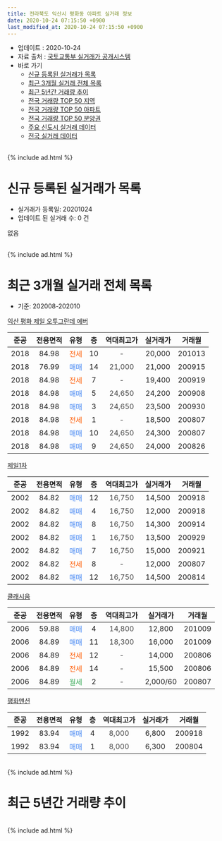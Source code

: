 ```yaml
---
title: 전라북도 익산시 평화동 아파트 실거래 정보
date: 2020-10-24 07:15:50 +0900
last_modified_at: 2020-10-24 07:15:50 +0900
---
```


* 업데이트 : 2020-10-24
* 자료 출처 : [국토교통부 실거래가 공개시스템](http://rt.molit.go.kr)
* 바로 가기
    * [신규 등록된 실거래가 목록](#신규-등록된-실거래가-목록)
    * [최근 3개월 실거래 전체 목록](#최근-3개월-실거래-전체-목록)
    * [최근 5년간 거래량 추이](#최근-5년간-거래량-추이)
    * [전국 거래량 TOP 50 지역](https://inasie.github.io/apt-trade-info/최근-3개월-전국에서-가장-거래가-많이-발생한-지역)
    * [전국 거래량 TOP 50 아파트](https://inasie.github.io/apt-trade-info/최근-3개월-전국에서-가장-거래가-많이-발생한-아파트)
    * [전국 거래량 TOP 50 분양권](https://inasie.github.io/apt-trade-info/최근-3개월-전국에서-가장-거래가-많이-발생한-분양권)
    * [주요 신도시 실거래 데이터](https://inasie.github.io/apt-trade-info/주요-신도시)
    * [전국 실거래 데이터](https://inasie.github.io/apt-trade-info/전국)
<br>
{% include ad.html %}
<br>

# 신규 등록된 실거래가 목록
* 실거래가 등록일: 20201024
* 업데이트 된 실거래 수: 0 건

없음

<br>
{% include ad.html %}
<br>

# 최근 3개월 실거래 전체 목록
* 기준: 202008-202010


[익산 평화 제일 오투그란데 에버](https://search.naver.com/search.naver?query=%EC%A0%84%EB%9D%BC%EB%B6%81%EB%8F%84+%EC%9D%B5%EC%82%B0%EC%8B%9C+%ED%8F%89%ED%99%94%EB%8F%99+%EC%9D%B5%EC%82%B0+%ED%8F%89%ED%99%94+%EC%A0%9C%EC%9D%BC+%EC%98%A4%ED%88%AC%EA%B7%B8%EB%9E%80%EB%8D%B0+%EC%97%90%EB%B2%84)

|준공|전용면적|유형|층|역대최고가|실거래가|거래월|
|:---:|:---:|:---:|:---:|:---:|:---:|:---:|
|2018|84.98|<span style="color:#ff5a00">전세</span>|10|<span style="color:#444444">-</span>|20,000|201013|
|2018|76.99|<span style="color:#4285f3">매매</span>|14|<span style="color:#444444">21,000</span>|21,000|200915|
|2018|84.98|<span style="color:#ff5a00">전세</span>|7|<span style="color:#444444">-</span>|19,400|200919|
|2018|84.98|<span style="color:#4285f3">매매</span>|5|<span style="color:#444444">24,650</span>|24,200|200908|
|2018|84.98|<span style="color:#4285f3">매매</span>|3|<span style="color:#444444">24,650</span>|23,500|200930|
|2018|84.98|<span style="color:#ff5a00">전세</span>|1|<span style="color:#444444">-</span>|18,500|200807|
|2018|84.98|<span style="color:#4285f3">매매</span>|10|<span style="color:#444444">24,650</span>|24,300|200807|
|2018|84.98|<span style="color:#4285f3">매매</span>|9|<span style="color:#444444">24,650</span>|24,000|200826|

[제일1차](https://search.naver.com/search.naver?query=%EC%A0%84%EB%9D%BC%EB%B6%81%EB%8F%84+%EC%9D%B5%EC%82%B0%EC%8B%9C+%ED%8F%89%ED%99%94%EB%8F%99+%EC%A0%9C%EC%9D%BC1%EC%B0%A8)

|준공|전용면적|유형|층|역대최고가|실거래가|거래월|
|:---:|:---:|:---:|:---:|:---:|:---:|:---:|
|2002|84.82|<span style="color:#4285f3">매매</span>|12|<span style="color:#444444">16,750</span>|14,500|200918|
|2002|84.82|<span style="color:#4285f3">매매</span>|4|<span style="color:#444444">16,750</span>|12,000|200918|
|2002|84.82|<span style="color:#4285f3">매매</span>|8|<span style="color:#444444">16,750</span>|14,300|200914|
|2002|84.82|<span style="color:#4285f3">매매</span>|1|<span style="color:#444444">16,750</span>|13,500|200929|
|2002|84.82|<span style="color:#4285f3">매매</span>|7|<span style="color:#444444">16,750</span>|15,000|200921|
|2002|84.82|<span style="color:#ff5a00">전세</span>|8|<span style="color:#444444">-</span>|12,000|200807|
|2002|84.82|<span style="color:#4285f3">매매</span>|12|<span style="color:#444444">16,750</span>|14,500|200814|

[클래시움](https://search.naver.com/search.naver?query=%EC%A0%84%EB%9D%BC%EB%B6%81%EB%8F%84+%EC%9D%B5%EC%82%B0%EC%8B%9C+%ED%8F%89%ED%99%94%EB%8F%99+%ED%81%B4%EB%9E%98%EC%8B%9C%EC%9B%80)

|준공|전용면적|유형|층|역대최고가|실거래가|거래월|
|:---:|:---:|:---:|:---:|:---:|:---:|:---:|
|2006|59.88|<span style="color:#4285f3">매매</span>|4|<span style="color:#444444">14,800</span>|12,800|201009|
|2006|84.89|<span style="color:#4285f3">매매</span>|11|<span style="color:#444444">18,300</span>|16,000|201009|
|2006|84.89|<span style="color:#ff5a00">전세</span>|12|<span style="color:#444444">-</span>|14,000|200806|
|2006|84.89|<span style="color:#ff5a00">전세</span>|14|<span style="color:#444444">-</span>|15,500|200806|
|2006|84.89|<span style="color:#34a853">월세</span>|2|<span style="color:#444444">-</span>|2,000/60|200807|

[평화맨션](https://search.naver.com/search.naver?query=%EC%A0%84%EB%9D%BC%EB%B6%81%EB%8F%84+%EC%9D%B5%EC%82%B0%EC%8B%9C+%ED%8F%89%ED%99%94%EB%8F%99+%ED%8F%89%ED%99%94%EB%A7%A8%EC%85%98)

|준공|전용면적|유형|층|역대최고가|실거래가|거래월|
|:---:|:---:|:---:|:---:|:---:|:---:|:---:|
|1992|83.94|<span style="color:#4285f3">매매</span>|4|<span style="color:#444444">8,000</span>|6,800|200918|
|1992|83.94|<span style="color:#4285f3">매매</span>|1|<span style="color:#444444">8,000</span>|6,300|200804|


<br>
{% include ad.html %}
<br>

# 최근 5년간 거래량 추이


<div style="width:100%;">
    <canvas id="deal_progress" height="200"></canvas>
</div>

<script>
new Chart(document.getElementById("deal_progress"), {
    type: 'line',
    data: {
        labels: ['201510','201511','201512','201601','201602','201603','201604','201605','201606','201607','201608','201609','201610','201611','201612','201701','201702','201703','201704','201705','201706','201707','201708','201709','201710','201711','201712','201801','201802','201803','201804','201805','201806','201807','201808','201809','201810','201811','201812','201901','201902','201903','201904','201905','201906','201907','201908','201909','201910','201911','201912','202001','202002','202003','202004','202005','202006','202007','202008','202009','202010'],
        datasets: [{
            label: '매매',
            pointRadius: 1,
            data: [3, 6, 1, 5, 7, 3, 7, 8, 5, 12, 5, 11, 5, 4, 7, 7, 2, 5, 3, 3, 2, 4, 2, 1, 8, 3, 2, 6, 5, 6, 8, 9, 10, 9, 10, 12, 13, 7, 4, 1, 4, 6, 2, 2, 3, 4, 5, 2, 6, 1, 2, 1, 3, 3, 7, 4, 5, 4, 4, 9, 2],
            borderColor: "rgba(255, 201, 14, 1)",
            backgroundColor: "rgba(255, 201, 14, 0.5)",
            fill: false,
            lineTension: 0
        },{
            label: '전월세',
            pointRadius: 1,
            data: [0, 0, 0, 0, 2, 0, 0, 0, 2, 1, 1, 0, 1, 0, 0, 0, 1, 1, 1, 3, 0, 2, 0, 1, 1, 0, 0, 1, 0, 1, 1, 0, 3, 1, 5, 4, 1, 1, 0, 0, 3, 2, 3, 2, 1, 1, 0, 0, 0, 1, 0, 2, 1, 1, 0, 0, 0, 1, 5, 1, 1],
            borderColor: "rgba(0, 141, 185, 1)",
            backgroundColor: "rgba(0, 141, 185, 0.5)",
            fill: false,
            lineTension: 0
        }
        ]
    },
    options: {
        responsive: true,
        title: {
            display: false
        },
        tooltips: {
            mode: 'index',
            intersect: false
        },
        hover: {
            mode: 'nearest',
            intersect: true
        },
        scales: {
            xAxes: [{
                display: true,
                scaleLabel: {
                    display: true,
                    labelString: '년/월'
                }
            }],
            yAxes: [{
                display: true,
                ticks: {
                    suggestedMin: 0,
                },
                scaleLabel: {
                    display: true,
                    labelString: '실거래 수'
                }
            }]
        }
    }
});

</script>


<br>
{% include ad.html %}
<br>


